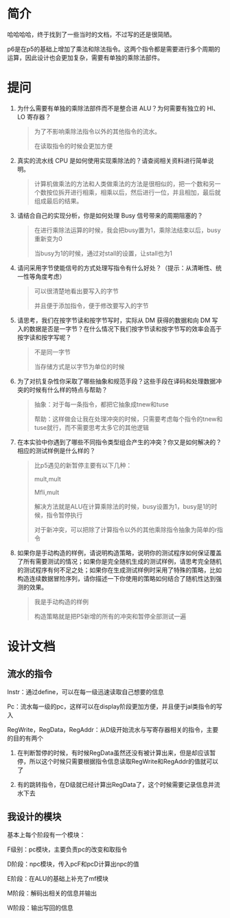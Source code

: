 # 简介

哈哈哈哈，终于找到了一些当时的文档，不过写的还是很简陋。

p6是在p5的基础上增加了乘法和除法指令。这两个指令都是需要进行多个周期的运算，因此设计也会更加复杂，需要有单独的乘除法部件。

# 提问

1. 为什么需要有单独的乘除法部件而不是整合进 ALU？为何需要有独立的 HI、LO 寄存器？

   > 为了不影响乘除法指令以外的其他指令的流水。
   >
   > 在读取指令的时候会更加方便

 

2. 真实的流水线 CPU 是如何使用实现乘除法的？请查阅相关资料进行简单说明。

   > 计算机做乘法的方法和人类做乘法的方法是很相似的，把一个数和另一个数按位拆开进行相乘，相乘以后，然后进行一位，并且相加，最后就组成最后的结果。

 

3. 请结合自己的实现分析，你是如何处理 Busy 信号带来的周期阻塞的？

   > 在进行乘除法运算的时候，我会把busy置为1，乘除法结束以后，busy重新变为0
   >
   > 当busy为1的时候，通过对stall的设置，让stall也为1

 

4. 请问采用字节使能信号的方式处理写指令有什么好处？（提示：从清晰性、统一性等角度考虑）

   > 可以很清楚地看出要写入的字节
   >
   > 并且便于添加指令，便于修改要写入的字节

 

5. 请思考，我们在按字节读和按字节写时，实际从 DM 获得的数据和向 DM 写入的数据是否是一字节？在什么情况下我们按字节读和按字节写的效率会高于按字读和按字写呢？

   > 不是同一字节
   >
   > 当存储方式是以字节为单位的时候

 

 

6. 为了对抗复杂性你采取了哪些抽象和规范手段？这些手段在译码和处理数据冲突的时候有什么样的特点与帮助？

   > 抽象：对于每一条指令，都把它抽象成tnew和tuse
   >
   > 帮助：这样做会让我在处理冲突的时候，只需要考虑每个指令的tnew和tuse就行，而不需要思考太多它的其他逻辑

 

7. 在本实验中你遇到了哪些不同指令类型组合产生的冲突？你又是如何解决的？相应的测试样例是什么样的？

   > 比p5遇见的新暂停主要有以下几种：
   >
   > mult,mult
   >
   > Mfli,mult
   >
   > 解决方法就是ALU在计算乘除法的时候，busy设置为1，busy是1的时候，指令暂停执行
   >
   > 对于新冲突，可以把除了计算指令以外的其他乘除指令抽象为简单的r指令

 

8. 如果你是手动构造的样例，请说明构造策略，说明你的测试程序如何保证覆盖了所有需要测试的情况；如果你是完全随机生成的测试样例，请思考完全随机的测试程序有何不足之处；如果你在生成测试样例时采用了特殊的策略，比如构造连续数据冒险序列，请你描述一下你使用的策略如何结合了随机性达到强测的效果。

   > 我是手动构造的样例
   >
   > 构造策略就是把P5新增的所有的冲突和暂停全部测试一遍

 

# 设计文档

## 流水的指令

Instr：通过define，可以在每一级迅速读取自己想要的信息

Pc：流水每一级的pc，这样可以在display阶段更加方便，并且便于jal类指令的写入

RegWrite，RegData，RegAddr：从D级开始流水与写寄存器相关的指令，主要的目的有两个

1. 在判断暂停的时候，有时候RegData虽然还没有被计算出来，但是却应该暂停，所以这个时候只需要根据指令信息读取RegWrite和RegAddr的值就可以了

2. 有的跳转指令，在D级就已经计算出RegData了，这个时候需要记录信息并流水下去

## 我设计的模块

基本上每个阶段有一个模块：

F级别：pc模块，主要负责pc的改变和取指令

D阶段：npc模块，传入pcF和pcD计算出npc的值

E阶段：在ALU的基础上补充了mf模块

M阶段：解码出相关的信息并输出

W阶段：输出写回的信息

 